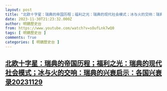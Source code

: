 ```yaml
---
layout: post
title: "北欧十字星：瑞典的帝国历程；福利之光：瑞典的现代社会模式；冰与火的交响：瑞典的兴衰启示：各国兴衰录20231129"
date: 2023-11-30T21:23:32.000Z
author: 明鏡歷史台
from: https://www.youtube.com/watch?v=sOufLnk7wQ0
tags: [ 明鏡歷史台 ]
comments: True
categories: [ 明鏡歷史台 ]
---
```

<!--1701379412000-->
[北欧十字星：瑞典的帝国历程；福利之光：瑞典的现代社会模式；冰与火的交响：瑞典的兴衰启示：各国兴衰录20231129](https://www.youtube.com/watch?v=sOufLnk7wQ0)
------

<div>

</div>
